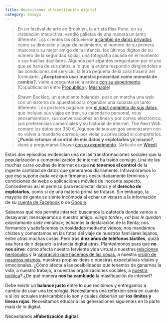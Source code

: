 ```yaml
---
title: Necesitamos alfabetización digital
category: Ensayo
---
```


> En un festival de arte en Brooklyn, la artista Risa Puno, en su instalación interactiva, vendió galletas de una manera un tanto diferente. Los clientes las obtuvieron [a cambio de datos privados][risa-puno-pec-formulario] como su dirección y lugar de nacimiento, el nombre de su primera mascota o su mejor amigo de la infancia, los últimos dígitos de su número de la seguridad social, una fotografía sacada en el momento o sus huellas dactilares. Algunos participantes preguntaron por el uso que se haría de sus datos, a lo que la artista respondió dirigiéndoles a las condiciones del servicio, la letra pequeña de la cara trasera del formulario. **¿Aceptamos usar nuestra privacidad como moneda de cambio?**, viene a preguntarse la artista [con su experimento][risa-puno-please-enable-cookies].
(Copublicación entre [Propublica][propublica-data-trade-for-cookies] y [Mashable][mashable-data-for-cookies])


> Shawn Buckles, un estudiante holandés, puso en marcha una web con un sistema de apuestas para organizar una subasta un tanto diferente. Los postores pagaban por [el _pack_ completo de sus datos][shawn-buckles-data-for-sale], que incluían sus viajes en tren, su calendario personal, «sus pensamientos», sus conversaciones en línea y por correo electrónico, sus preferencias comerciales y su historial de internet. The Next Web compró los datos por 350&nbsp;€. Algunos de sus amigos amenazaron con no volver a mandarle correos, por violar su privacidad al compartirlos.
**¿Puedo retomar el control de mis datos y explotarlos yo mismo?**, viene a preguntarse Shawn [con su experimento][shawn-buckles-data-for-sale]. (Artículo en [Wired][wired-data-soul-sold-for-350e])


Estos dos episodios evidencian una de las transformaciones sociales que la popularización y comercialización de internet ha traído consigo. Una de las muchas caras ocultas de internet es que **no tenemos el control** de la ingente cantidad de datos que generamos diariamente. Infravaloramos lo que eso supone cada vez que firmamos descuidadamente términos y condiciones de webs o aplicaciones móviles de inocente aspecto. Concedemos así el permiso para recolectar datos y el **derecho de explotarlos**, como si de una materia prima se tratase. Sin embargo, la mayoría de gente se siente incómoda al echar un vistazo a la información de su [cuenta de Facebook][facebook-download-info] o de [Google][google-dashboard].


Sabemos qué nos permite internet: buscamos la cafetería donde vamos a desayunar; mensajeamos a nuestro amigo: _«llego tarde»_, _«al bus le quedan exactamente siete minutos»_; echamos la declaración de la Renta; nos formamos y satisfacemos curiosidades mediante vídeos; nos mandamos chistes y comentamos en las fotos del viaje de nuestros familiares lejanos, entre otras muchas cosas. Pero tras **diez años de teléfonos táctiles**, quizá sea hora de ir dejando la infancia digital atrás. Planteémonos para qué **no nos sirve**: cómo afecta nuestra ferviente vida virtual a nuestras [relaciones personales][el-pais-zygmunt-bauman-social-media] y la [valoración que hacemos de las cosas][ted-eli-pariser-filter-bubble], a nuestra [visión de nosotros mismos][el-pais-byung-chul-han], nuestras propias ideas o nuestras expectativas vitales y emocionales. ¿Cómo afecta a las posibilidades que tenemos de ganarnos la vida, a nuestro trabajo, a nuestras organizaciones sociales, a [nuestra política][el-mundo-campaña-elecciones-2015]? ¿De qué manera **nos ha cambiado** la masificación de internet?


Debe existir un **balance justo** entre lo que recibimos y entregamos a cambio de usar una tecnología. Necesitamos una reflexión seria en cuanto a si los actuales intercambios lo son y cuáles deberían ser **los límites y líneas rojas**. Necesitamos educar a las generaciones siguientes en la parte mala de lo digital.

Necesitamos **alfabetización digital**.



[risa-puno-please-enable-cookies]: https://www.risapuno.com/please-enable-cookies/ "Resumen del experimento Please Enable Cookies de Risa Puno (en inglés)"
[risa-puno-pec-formulario]: https://www.risapuno.com/s/PEC_form2.pdf "Formulario que los clientes rellenaron en el experimento de Risa Puno (en inglés)"
[propublica-data-trade-for-cookies]: https://www.propublica.org/article/how-much-of-your-data-would-you-trade-for-a-free-cookie "Artículo en Propublica sobre el experimento de Risa Puno (en inglés)"
[mashable-data-for-cookies]: https://mashable.com/2014/10/01/data-for-cookies/ "Artículo en Mashable sobre el experimento de Risa Puno (en inglés)"

[shawn-buckles-data-for-sale]: http://shawnbuckles.nl/dataforsale/ "SE VENDEN datos personales, subasta de Shawn Buckles (en inglés)"
[shawn-buckles-privacy-pamphlet]: http://shawnbuckles.nl/privacypamphlet/ "Panfleto sobre privacidad de Shawn Buckles (en inglés)"
[wired-data-soul-sold-for-350e]: https://www.wired.co.uk/article/shawn-buckles-is-worth-350-euros "Artículo en Wired sobre el experimento de Shawn Buckles (en inglés)"

[facebook-download-info]: https://www.facebook.com/help/131112897028467 "Descarga de tu información en Facebook"
[google-dashboard]: https://myaccount.google.com/intro/dashboard?hl=es-ES "Panel de datos de tu cuenta de Google"

[el-pais-zygmunt-bauman-social-media]: https://elpais.com/cultura/2015/12/30/babelia/1451504427_675885.html "Entrevista en El País a Zygmunt Bauman: “Las redes sociales son una trampa”"
[el-pais-byung-chul-han]: https://elpais.com/cultura/2018/02/07/actualidad/1517989873_086219.html "Artículo en El País: “Ahora uno se explota a sí mismo y cree que está realizándose” (Byung-Chul Han)"
[ted-eli-pariser-filter-bubble]: https://www.ted.com/talks/eli_pariser_beware_online_filter_bubbles/transcript?language=es "Charla en TED de Eli Pariser: Cuidado con la burbuja de filtros"
[el-mundo-campaña-elecciones-2015]: http://www.elmundo.es/cronica/2016/07/03/57779fc0ca4741301d8b4609.html "Artículo en El Mundo sobre el papel de lo digital en la victoria electoral del Partido Popular en la elecciones generales de 2015"
